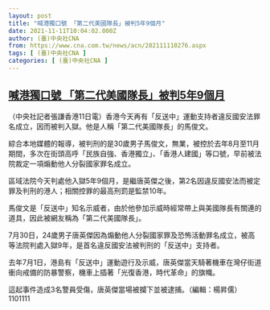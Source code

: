 ```yaml
---
layout: post
title: "喊港獨口號 「第二代美國隊長」被判5年9個月"
date: 2021-11-11T10:04:02.000Z
author: (臺)中央社CNA
from: https://www.cna.com.tw/news/acn/202111110276.aspx
tags: [ (臺)中央社CNA ]
categories: [ (臺)中央社CNA ]
---
```

<!--1636625042000-->
[喊港獨口號 「第二代美國隊長」被判5年9個月](https://www.cna.com.tw/news/acn/202111110276.aspx)
------

<div>
<div></div><div><p>（中央社記者張謙香港11日電）香港今天再有「反送中」運動支持者違反國安法罪名成立，因而被判入獄。他是人稱「第二代美國隊長」的馬俊文。</p><p>綜合本地媒體的報導，被判刑的是30歲男子馬俊文，無業，被控於去年8月至11月期間，多次在街頭高呼「民族自強、香港獨立」、「香港人建國」等口號，早前被法院裁定一項煽動他人分裂國家罪名成立。</p><p>區域法院今天判處他入獄5年9個月，是繼唐英傑之後，第2名因違反國安法而被定罪及判刑的港人；相關控罪的最高刑罰是監禁10年。</p><p>馬俊文是「反送中」知名示威者，由於他參加示威時經常帶上與美國隊長有關連的道具，因此被網友稱為「第二代美國隊長」。</p><p>7月30日，24歲男子唐英傑因為煽動他人分裂國家罪及恐怖活動罪名成立，被高等法院判處入獄9年，是首名違反國安法被判刑的「反送中」支持者。</p><p>去年7月1日，港島有「反送中」運動遊行及示威，唐英傑當天騎著機車在灣仔街道衝向戒備的防暴警察，機車上插著「光復香港，時代革命」的旗幟。</p><p>這起事件造成3名警員受傷，唐英傑當場被攔下並被逮捕。（編輯：楊昇儒）1101111</p></div>
</div>
